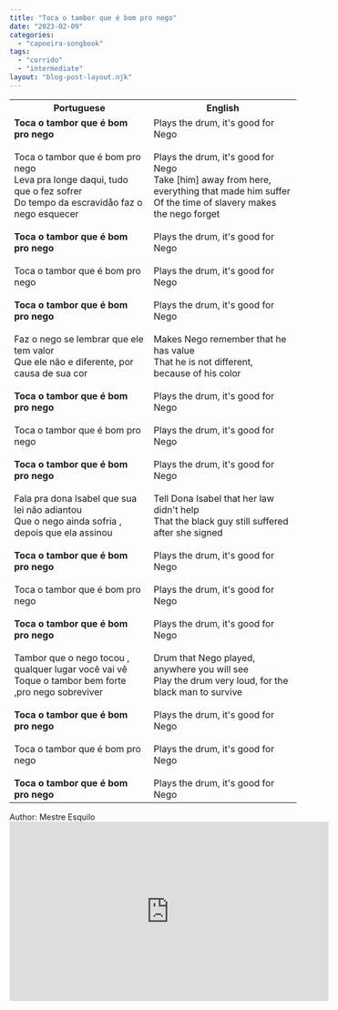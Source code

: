 ```yaml
---
title: "Toca o tambor que é bom pro nego"
date: "2023-02-09"
categories: 
  - "capoeira-songbook"
tags: 
  - "corrido"
  - "intermediate"
layout: "blog-post-layout.njk"
---
```


<table class="capoeira-table">
    <tr class="header-row">
        <th>Portuguese</th>
        <th>English</th>
    </tr>
    <tr>
        <td><strong>Toca o tambor que é bom pro nego</strong><br><br>
        Toca o tambor que é bom pro nego<br>
        Leva pra longe daqui, tudo que o fez sofrer<br>
        Do tempo da escravidåo faz o nego esquecer<br><br>
        <strong>Toca o tambor que é bom pro nego</strong><br><br>
        Toca o tambor que é bom pro nego<br><br>
        <strong>Toca o tambor que é bom pro nego</strong><br><br>
        Faz o nego se lembrar que ele tem valor<br>
        Que ele não e diferente, por causa de sua cor<br><br>
        <strong>Toca o tambor que é bom pro nego</strong><br><br>
        Toca o tambor que é bom pro nego<br><br>
        <strong>Toca o tambor que é bom pro nego</strong><br><br>
        Fala pra dona Isabel que sua lei não adiantou<br>
        Que o nego ainda sofria , depois que ela assinou<br><br>
        <strong>Toca o tambor que é bom pro nego</strong><br><br>
        Toca o tambor que é bom pro nego<br><br>
        <strong>Toca o tambor que é bom pro nego</strong><br><br>
        Tambor que o nego tocou , qualquer lugar você vai vê<br>
        Toque o tambor bem forte ,pro nego sobreviver<br><br>
        <strong>Toca o tambor que é bom pro nego</strong><br><br>
        Toca o tambor que é bom pro nego<br><br>
        <strong>Toca o tambor que é bom pro nego</strong></td>
        <td>Plays the drum, it's good for Nego<br><br>
        Plays the drum, it's good for Nego<br>
        Take [him] away from here, everything that made him suffer<br>
        Of the time of slavery makes the nego forget<br><br>
        Plays the drum, it's good for Nego<br><br>
        Plays the drum, it's good for Nego<br><br>
        Plays the drum, it's good for Nego<br><br>
        Makes Nego remember that he has value<br>
        That he is not different, because of his color<br><br>
        Plays the drum, it's good for Nego<br><br>
        Plays the drum, it's good for Nego<br><br>
        Plays the drum, it's good for Nego<br><br>
        Tell Dona Isabel that her law didn't help<br>
        That the black guy still suffered after she signed<br><br>
        Plays the drum, it's good for Nego<br><br>
        Plays the drum, it's good for Nego<br><br>
        Plays the drum, it's good for Nego<br><br>
        Drum that Nego played, anywhere you will see<br>
        Play the drum very loud, for the black man to survive<br><br>
        Plays the drum, it's good for Nego<br><br>
        Plays the drum, it's good for Nego<br><br>
        Plays the drum, it's good for Nego</td>
    </tr>
</table>

<figcaption>
Author: Mestre Esquilo
</figcaption>

<iframe width="560" height="315" src="https://www.youtube.com/embed/M1-ndugHO5I" title="YouTube video player" frameborder="0" allow="accelerometer; autoplay; clipboard-write; encrypted-media; gyroscope; picture-in-picture" allowfullscreen></iframe>